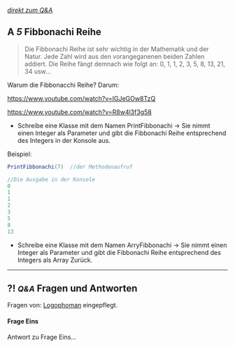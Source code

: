 *[direkt zum Q&A](#-qa-fragen-und-antworten)*

## **A _5_** Fibbonachi Reihe

> Die Fibbonachi Reihe ist sehr wichtig in der Mathematik und der Natur. Jede Zahl wird aus den vorangeganenen beiden Zahlen addiert. Die Reihe fängt demnach wie folgt an: 0, 1, 1, 2, 3, 5, 8, 13, 21, 34 usw...

Warum die Fibbonacchi Reihe? Darum:

https://www.youtube.com/watch?v=IGJeGOw8TzQ

https://www.youtube.com/watch?v=R8w4l3f3g58

- Schreibe eine Klasse mit dem Namen PrintFibbonachi -> Sie nimmt einen Integer als Parameter und gibt die Fibbonachi Reihe entsprechend des Integers in der Konsole aus. 

Beispiel:
```Java
PrintFibbonachi(7)  //der Methodenaufruf

//Die Ausgabe in der Konsole
0
1
1
2
3
5
8
13
```

- Schreibe eine Klasse mit dem Namen ArryFibbonachi -> Sie nimmt einen Integer als Parameter und gibt die Fibbonachi Reihe entsprechend des Integers als Array Zurück.


---

## **?! _<small>Q&A</small>_** Fragen und Antworten

Fragen von: [Logophoman](https://github.com/Logophoman) eingepflegt.

#### Frage Eins
Antwort zu Frage Eins...

